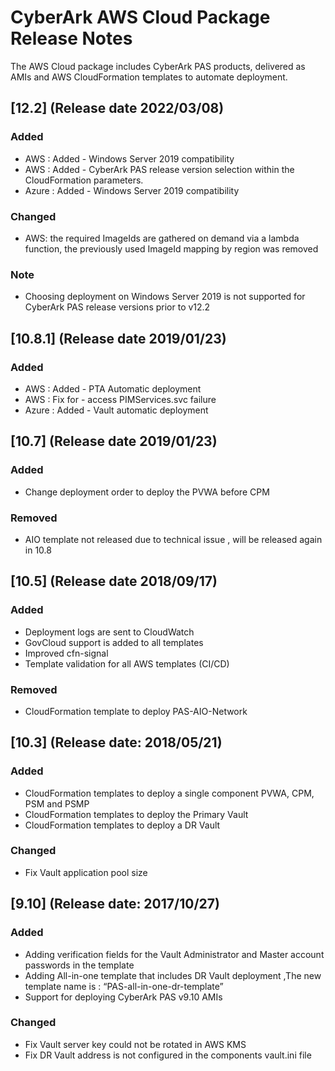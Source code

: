 # CyberArk AWS Cloud Package Release Notes

The AWS Cloud package includes CyberArk PAS products, delivered as AMIs and AWS CloudFormation templates to automate deployment.

## [12.2] (Release date 2022/03/08)

### Added
- AWS : Added - Windows Server 2019 compatibility
- AWS : Added - CyberArk PAS release version selection within the CloudFormation parameters.
- Azure : Added - Windows Server 2019 compatibility
### Changed
- AWS: the required ImageIds are gathered on demand via a lambda function, 
  the previously used ImageId mapping by region was removed
### Note
- Choosing deployment on Windows Server 2019 is not supported for CyberArk PAS release versions prior to v12.2 

## [10.8.1] (Release date 2019/01/23)

### Added
- AWS : Added - PTA Automatic deployment
- AWS : Fix for - access PIMServices.svc failure
- Azure : Added - Vault automatic deployment  


## [10.7] (Release date 2019/01/23)

### Added
- Change deployment order to deploy the PVWA before CPM 
### Removed
- AIO template not released due to technical issue , will be released again in 10.8 


## [10.5] (Release date 2018/09/17)

### Added
- Deployment logs are sent to CloudWatch
- GovCloud support is added to all templates
- Improved cfn-signal
- Template validation for all AWS templates (CI/CD)

### Removed
- CloudFormation template to deploy PAS-AIO-Network

## [10.3] (Release date: 2018/05/21)

### Added
- CloudFormation templates to deploy a single component PVWA, CPM, PSM and PSMP
- CloudFormation templates to deploy the Primary Vault
- CloudFormation templates to deploy a DR Vault

### Changed
- Fix Vault application pool size 

## [9.10] (Release date: 2017/10/27)

### Added
- Adding verification fields for the Vault Administrator and Master account passwords in the template
- Adding All-in-one template that includes DR Vault deployment ,The new template name is : “PAS-all-in-one-dr-template” 
- Support for deploying CyberArk PAS v9.10 AMIs

### Changed
- Fix Vault server key could not be rotated in AWS KMS
- Fix DR Vault address is not configured in the components vault.ini file

